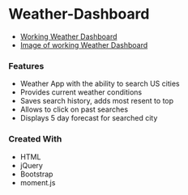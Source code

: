 # Weather-Dashboard
* [Working Weather Dashboard](https://sm-pixel.github.io/Weather-Dashboard/)
* [Image of working Weather Dashboard](../assests/img/weatherdashboard.png)
### Features
* Weather App with the ability to search US cities
* Provides current weather conditions
* Saves search history, adds most resent to top
* Allows to click on past searches
* Displays 5 day forecast for searched city
### Created With
* HTML
* jQuery
* Bootstrap
* moment.js
